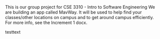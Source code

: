 This is our group project for CSE 3310 - Intro to Software Engineering
We are building an app called MavWay.
It will be used to help find your classes/other locations on campus and to get around campus efficiently.
For more info, see the Increment 1 docx.

testtext
